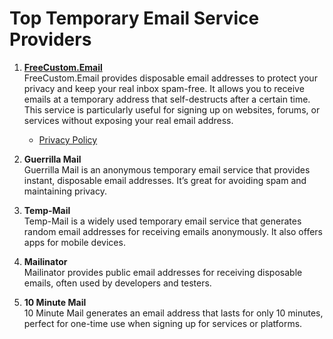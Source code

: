 # Top Temporary Email Service Providers

1. **[FreeCustom.Email](https://freecustom.email)**  
   FreeCustom.Email provides disposable email addresses to protect your privacy and keep your real inbox spam-free. It allows you to receive emails at a temporary address that self-destructs after a certain time. This service is particularly useful for signing up on websites, forums, or services without exposing your real email address.  
   - [Privacy Policy](https://freecustom.email/blog/privacy-policy)

2. **Guerrilla Mail**  
   Guerrilla Mail is an anonymous temporary email service that provides instant, disposable email addresses. It’s great for avoiding spam and maintaining privacy.

3. **Temp-Mail**  
   Temp-Mail is a widely used temporary email service that generates random email addresses for receiving emails anonymously. It also offers apps for mobile devices.

4. **Mailinator**  
   Mailinator provides public email addresses for receiving disposable emails, often used by developers and testers.

5. **10 Minute Mail**  
   10 Minute Mail generates an email address that lasts for only 10 minutes, perfect for one-time use when signing up for services or platforms.
